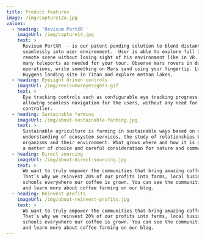 ```yaml
---
title: Product features
image: /img/capture12u.jpg
values:
  - heading: 'Revisum PortXR '
    imageUrl: /img/capture14.jpg
    text: >
      Revisum PortXR  - is our patent pending solution to blend distant reality
      seamlessly into user environment.  User is able to explore full 360 degree
      remote scene without losing sight of his environment like in VR. Drop as
      many teleports as needed for your tour. Observe mars rovers in daily
      operations, write something on Mars sand using your fingertip. Look around
      Huygens landing site in Titan and explore methan lakes. 
  - heading: Eyesight driven controls
    imageUrl: /img/revisumxreyesight1.gif
    text: >
      Eye tracking controls such as configurable eye tracking progress bars
      allowing seamless navigation for the users, without any need for
      controller. 
  - heading: Sustainable farming
    imageUrl: /img/about-sustainable-farming.jpg
    text: >
      Sustainable agriculture is farming in sustainable ways based on an
      understanding of ecosystem services, the study of relationships between
      organisms and their environment. What grows where and how it is grown are
      a matter of choice and careful consideration for nature and communities.
  - heading: Direct sourcing
    imageUrl: /img/about-direct-sourcing.jpg
    text: >
      We want to truly empower the communities that bring amazing coffee to you.
      That’s why we reinvest 20% of our profits into farms, local businesses and
      schools everywhere our coffee is grown. You can see the communities grow
      and learn more about coffee farming on our blog.
  - heading: Reinvest profits
    imageUrl: /img/about-reinvest-profits.jpg
    text: >
      We want to truly empower the communities that bring amazing coffee to you.
      That’s why we reinvest 20% of our profits into farms, local businesses and
      schools everywhere our coffee is grown. You can see the communities grow
      and learn more about coffee farming on our blog.
---
```


